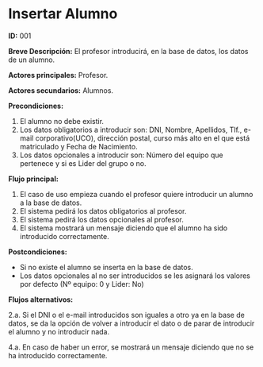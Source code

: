 # Insertar Alumno

**ID:** 001

**Breve Descripción:** El profesor introducirá, en la base de datos, los datos de un alumno.

**Actores principales:** Profesor.

**Actores secundarios:** Alumnos.

**Precondiciones:**

1. El alumno no debe existir.
2. Los datos obligatorios a introducir son: DNI, Nombre, Apellidos, Tlf., e-mail corporativo(UCO), dirección postal, curso más alto en el que está matriculado y Fecha de Nacimiento.
3. Los datos opcionales a introducir son: Número del equipo que pertenece y si es Lider del grupo o no.

**Flujo principal:**

1. El caso de uso empieza cuando el profesor quiere introducir un alumno a la base de datos.
2. El sistema pedirá los datos obligatorios al profesor.
3. El sistema pedirá los datos opcionales al profesor.
4. El sistema mostrará un mensaje diciendo que el alumno ha sido introducido correctamente.

**Postcondiciones:**

* Si no existe el alumno se inserta en la base de datos.
* Los datos opcionales al no ser introducidos se les asignará los valores por defecto (Nº equipo: 0 y Lider: No)

**Flujos alternativos:**

2.a. Si el DNI o el e-mail introducidos son iguales a otro ya en la base de datos, se da la opción de volver a introducir el dato o de parar de introducir el alumno y no introducir nada.

4.a. En caso de haber un error, se mostrará un mensaje diciendo que no se ha introducido correctamente.
